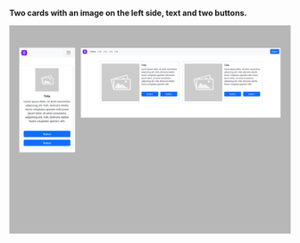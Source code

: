**Two cards with an image on the left side, text and two buttons.**


<img src="screenshot.png" alt="webkit-pro" style="width: 800px;">

